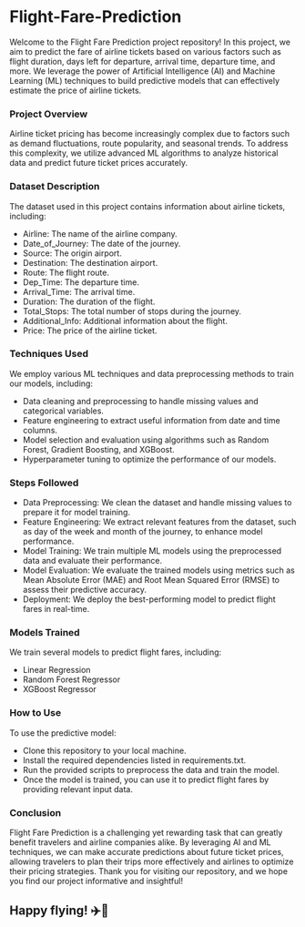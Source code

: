 # Flight-Fare-Prediction

Welcome to the Flight Fare Prediction project repository! In this project, we aim to predict the fare of airline tickets based on various factors such as flight duration, days left for departure, arrival time, departure time, and more. We leverage the power of Artificial Intelligence (AI) and Machine Learning (ML) techniques to build predictive models that can effectively estimate the price of airline tickets.

### Project Overview
Airline ticket pricing has become increasingly complex due to factors such as demand fluctuations, route popularity, and seasonal trends. To address this complexity, we utilize advanced ML algorithms to analyze historical data and predict future ticket prices accurately.

### Dataset Description
The dataset used in this project contains information about airline tickets, including:
<ul>
  <li>Airline: The name of the airline company.</li>
  <li>Date_of_Journey: The date of the journey.</li>
  <li>Source: The origin airport.</li>
  <li>Destination: The destination airport.</li>
  <li>Route: The flight route.</li>
  <li>Dep_Time: The departure time.</li>
  <li>Arrival_Time: The arrival time.</li>
  <li>Duration: The duration of the flight.</li>
  <li>Total_Stops: The total number of stops during the journey.</li>
  <li>Additional_Info: Additional information about the flight.</li>
  <li>Price: The price of the airline ticket.</li>
</ul>

### Techniques Used
We employ various ML techniques and data preprocessing methods to train our models, including:

<ul>
  <li> Data cleaning and preprocessing to handle missing values and categorical variables.</li>
  <li> Feature engineering to extract useful information from date and time columns.</li>
  <li> Model selection and evaluation using algorithms such as Random Forest, Gradient Boosting, and XGBoost.</li>
  <li> Hyperparameter tuning to optimize the performance of our models.</li>
</ul>

### Steps Followed

<ul>
  <li>Data Preprocessing: We clean the dataset and handle missing values to prepare it for model training.</li>
  <li>Feature Engineering: We extract relevant features from the dataset, such as day of the week and month of the journey, to enhance model performance.</li>
  <li>Model Training: We train multiple ML models using the preprocessed data and evaluate their performance.</li>
  <li>Model Evaluation: We evaluate the trained models using metrics such as Mean Absolute Error (MAE) and Root Mean Squared Error (RMSE) to assess their predictive accuracy.</li>
  <li>Deployment: We deploy the best-performing model to predict flight fares in real-time.</li>
</ul>

### Models Trained
We train several models to predict flight fares, including:
<ul>
  <li>Linear Regression</li>
  <li>Random Forest Regressor</li>
  <li>XGBoost Regressor</li>
</ul>

### How to Use
To use the predictive model:
<ul>
  <li>Clone this repository to your local machine.</li>
  <li>Install the required dependencies listed in requirements.txt.</li>
  <li>Run the provided scripts to preprocess the data and train the model.</li>
  <li>Once the model is trained, you can use it to predict flight fares by providing relevant input data.</li>
</ul>

### Conclusion
Flight Fare Prediction is a challenging yet rewarding task that can greatly benefit travelers and airline companies alike. By leveraging AI and ML techniques, we can make accurate predictions about future ticket prices, allowing travelers to plan their trips more effectively and airlines to optimize their pricing strategies. Thank you for visiting our repository, and we hope you find our project informative and insightful!

## Happy flying! ✈️🚀
